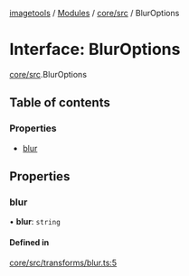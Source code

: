 [imagetools](../README.md) / [Modules](../modules.md) / [core/src](../modules/core_src.md) / BlurOptions

# Interface: BlurOptions

[core/src](../modules/core_src.md).BlurOptions

## Table of contents

### Properties

- [blur](core_src.BlurOptions.md#blur)

## Properties

### blur

• **blur**: `string`

#### Defined in

[core/src/transforms/blur.ts:5](https://github.com/JonasKruckenberg/imagetools/blob/0016446/packages/core/src/transforms/blur.ts#L5)
